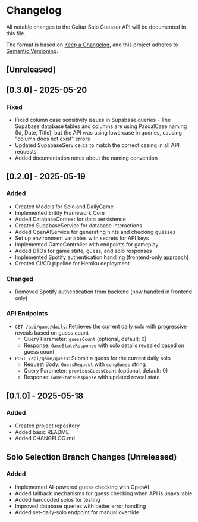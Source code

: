 # Changelog

All notable changes to the Guitar Solo Guesser API will be documented in this file.

The format is based on [Keep a Changelog](https://keepachangelog.com/en/1.0.0/),
and this project adheres to [Semantic Versioning](https://semver.org/spec/v2.0.0.html).

## [Unreleased]

## [0.3.0] - 2025-05-20
### Fixed
- Fixed column case sensitivity issues in Supabase queries - The Supabase database tables and columns are using PascalCase naming (Id, Date, Title), but the API was using lowercase in queries, causing "column does not exist" errors
- Updated SupabaseService.cs to match the correct casing in all API requests
- Added documentation notes about the naming convention

## [0.2.0] - 2025-05-19
### Added
- Created Models for Solo and DailyGame
- Implemented Entity Framework Core
- Added DatabaseContext for data persistence
- Created SupabaseService for database interactions
- Added OpenAIService for generating hints and checking guesses
- Set up environment variables with secrets for API keys
- Implemented GameController with endpoints for gameplay
- Added DTOs for game state, guess, and solo responses
- Implemented Spotify authentication handling (frontend-only approach)
- Created CI/CD pipeline for Heroku deployment

### Changed
- Removed Spotify authentication from backend (now handled in frontend only)

### API Endpoints
- `GET /api/game/daily`: Retrieves the current daily solo with progressive reveals based on guess count
  - Query Parameter: `guessCount` (optional, default: 0)
  - Response: `GameStateResponse` with solo details revealed based on guess count
- `POST /api/game/guess`: Submit a guess for the current daily solo
  - Request Body: `GuessRequest` with `songGuess` string
  - Query Parameter: `previousGuessCount` (optional, default: 0)
  - Response: `GameStateResponse` with updated reveal state

## [0.1.0] - 2025-05-18
### Added
- Created project repository
- Added basic README
- Added CHANGELOG.md

## Solo Selection Branch Changes (Unreleased)
### Added
- Implemented AI-powered guess checking with OpenAI
- Added fallback mechanisms for guess checking when API is unavailable
- Added hardcoded solos for testing
- Improved database queries with better error handling
- Added set-daily-solo endpoint for manual override